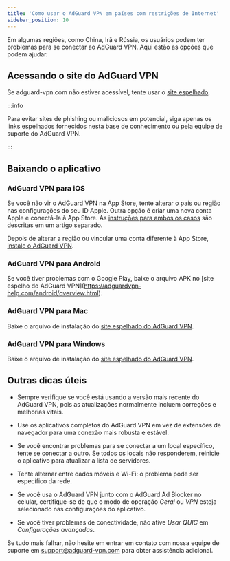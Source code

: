 ```yaml
---
title: 'Como usar o AdGuard VPN em países com restrições de Internet'
sidebar_position: 10
---
```


Em algumas regiões, como China, Irã e Rússia, os usuários podem ter problemas para se conectar ao AdGuard VPN. Aqui estão as opções que podem ajudar.

## Acessando o site do AdGuard VPN

Se adguard-vpn.com não estiver acessível, tente usar o [site espelhado](https://adguardvpn-help.com/).

:::info

Para evitar sites de phishing ou maliciosos em potencial, siga apenas os links espelhados fornecidos nesta base de conhecimento ou pela equipe de suporte do AdGuard VPN.

:::

## Baixando o aplicativo

### AdGuard VPN para iOS

Se você não vir o AdGuard VPN na App Store, tente alterar o país ou região nas configurações do seu ID Apple. Outra opção é criar uma nova conta Apple e conectá-la à App Store. As [instruções para ambos os casos](/adguard-vpn-for-ios/solving-problems/app-store) são descritas em um artigo separado.

Depois de alterar a região ou vincular uma conta diferente à App Store, [instale o AdGuard VPN](https://apps.apple.com/us/app/adguard-vpn-unlimited-fast/id1525373602).

### AdGuard VPN para Android

Se você tiver problemas com o Google Play, baixe o arquivo APK no \[site espelho do AdGuard VPN\](https://adguardvpn-help.com/android/overview.html).

### AdGuard VPN para Mac

Baixe o arquivo de instalação do [site espelhado do AdGuard VPN](https://adguardvpn-help.com/windows/overview.html).

### AdGuard VPN para Windows

Baixe o arquivo de instalação do [site espelhado do AdGuard VPN](https://adguardvpn-help.com/mac/overview.html).

## Outras dicas úteis

- Sempre verifique se você está usando a versão mais recente do AdGuard VPN, pois as atualizações normalmente incluem correções e melhorias vitais.

- Use os aplicativos completos do AdGuard VPN em vez de extensões de navegador para uma conexão mais robusta e estável.

- Se você encontrar problemas para se conectar a um local específico, tente se conectar a outro. Se todos os locais não responderem, reinicie o aplicativo para atualizar a lista de servidores.

- Tente alternar entre dados móveis e Wi-Fi: o problema pode ser específico da rede.

- Se você usa o AdGuard VPN junto com o AdGuard Ad Blocker no celular, certifique-se de que o modo de operação *Geral* ou *VPN* esteja selecionado nas configurações do aplicativo.

- Se você tiver problemas de conectividade, não ative *Usar QUIC* em *Configurações avançadas*.

Se tudo mais falhar, não hesite em entrar em contato com nossa equipe de suporte em <support@adguard-vpn.com> para obter assistência adicional.
